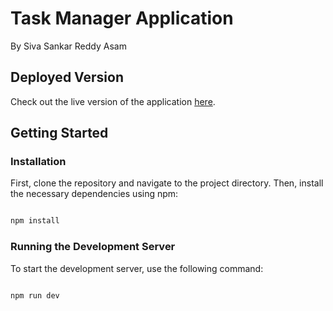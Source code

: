 # Task Manager Application

By Siva Sankar Reddy Asam

## Deployed Version

Check out the live version of the application [here](https://nirmaantask.netlify.app/).

## Getting Started

### Installation

First, clone the repository and navigate to the project directory. Then, install the necessary dependencies using npm:

```bash

npm install

```

### Running the Development Server

To start the development server, use the following command:

```bash

npm run dev

```
